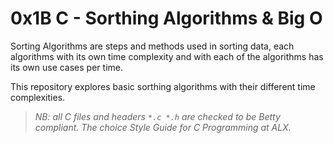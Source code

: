 # 0x1B C - Sorthing Algorithms & Big O

Sorting Algorithms are steps and methods used in sorting data,
each algorithms with its own time complexity and with each of
the algorithms has its own use cases per time.

This repository explores basic sorthing algorithms with their
different time complexities.

> _NB: all C files and headers ```*.c *.h``` are checked to be Betty_
> _compliant. The choice Style Guide for C Programming at ALX._

